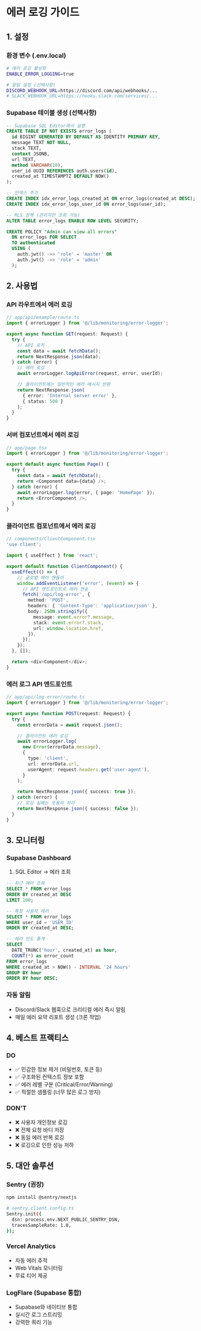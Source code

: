# 에러 로깅 가이드

## 1. 설정

### 환경 변수 (.env.local)
```bash
# 에러 로깅 활성화
ENABLE_ERROR_LOGGING=true

# 알림 설정 (선택사항)
DISCORD_WEBHOOK_URL=https://discord.com/api/webhooks/...
# SLACK_WEBHOOK_URL=https://hooks.slack.com/services/...
```

### Supabase 테이블 생성 (선택사항)
```sql
-- Supabase SQL Editor에서 실행
CREATE TABLE IF NOT EXISTS error_logs (
  id BIGINT GENERATED BY DEFAULT AS IDENTITY PRIMARY KEY,
  message TEXT NOT NULL,
  stack TEXT,
  context JSONB,
  url TEXT,
  method VARCHAR(10),
  user_id UUID REFERENCES auth.users(id),
  created_at TIMESTAMPTZ DEFAULT NOW()
);

-- 인덱스 추가
CREATE INDEX idx_error_logs_created_at ON error_logs(created_at DESC);
CREATE INDEX idx_error_logs_user_id ON error_logs(user_id);

-- RLS 정책 (관리자만 조회 가능)
ALTER TABLE error_logs ENABLE ROW LEVEL SECURITY;

CREATE POLICY "Admin can view all errors"
  ON error_logs FOR SELECT
  TO authenticated
  USING (
    auth.jwt() ->> 'role' = 'master' OR
    auth.jwt() ->> 'role' = 'admin'
  );
```

## 2. 사용법

### API 라우트에서 에러 로깅
```typescript
// app/api/example/route.ts
import { errorLogger } from '@/lib/monitoring/error-logger';

export async function GET(request: Request) {
  try {
    // API 로직
    const data = await fetchData();
    return NextResponse.json(data);
  } catch (error) {
    // 에러 로깅
    await errorLogger.logApiError(request, error, userId);

    // 클라이언트에는 일반적인 에러 메시지 반환
    return NextResponse.json(
      { error: 'Internal server error' },
      { status: 500 }
    );
  }
}
```

### 서버 컴포넌트에서 에러 로깅
```typescript
// app/page.tsx
import { errorLogger } from '@/lib/monitoring/error-logger';

export default async function Page() {
  try {
    const data = await fetchData();
    return <Component data={data} />;
  } catch (error) {
    await errorLogger.log(error, { page: 'HomePage' });
    return <ErrorComponent />;
  }
}
```

### 클라이언트 컴포넌트에서 에러 로깅
```typescript
// components/ClientComponent.tsx
'use client';

import { useEffect } from 'react';

export default function ClientComponent() {
  useEffect(() => {
    // 글로벌 에러 핸들러
    window.addEventListener('error', (event) => {
      // API 엔드포인트로 에러 전송
      fetch('/api/log-error', {
        method: 'POST',
        headers: { 'Content-Type': 'application/json' },
        body: JSON.stringify({
          message: event.error?.message,
          stack: event.error?.stack,
          url: window.location.href,
        }),
      });
    });
  }, []);

  return <div>Component</div>;
}
```

### 에러 로그 API 엔드포인트
```typescript
// app/api/log-error/route.ts
import { errorLogger } from '@/lib/monitoring/error-logger';

export async function POST(request: Request) {
  try {
    const errorData = await request.json();

    // 클라이언트 에러 로깅
    await errorLogger.log(
      new Error(errorData.message),
      {
        type: 'client',
        url: errorData.url,
        userAgent: request.headers.get('user-agent'),
      }
    );

    return NextResponse.json({ success: true });
  } catch (error) {
    // 로깅 실패는 조용히 처리
    return NextResponse.json({ success: false });
  }
}
```

## 3. 모니터링

### Supabase Dashboard
1. SQL Editor → 에러 조회
```sql
-- 최근 에러 조회
SELECT * FROM error_logs
ORDER BY created_at DESC
LIMIT 100;

-- 특정 사용자 에러
SELECT * FROM error_logs
WHERE user_id = 'USER_ID'
ORDER BY created_at DESC;

-- 에러 빈도 통계
SELECT
  DATE_TRUNC('hour', created_at) as hour,
  COUNT(*) as error_count
FROM error_logs
WHERE created_at > NOW() - INTERVAL '24 hours'
GROUP BY hour
ORDER BY hour DESC;
```

### 자동 알림
- Discord/Slack 웹훅으로 크리티컬 에러 즉시 알림
- 매일 에러 요약 리포트 생성 (크론 작업)

## 4. 베스트 프랙티스

### DO
- ✅ 민감한 정보 제거 (비밀번호, 토큰 등)
- ✅ 구조화된 컨텍스트 정보 포함
- ✅ 에러 레벨 구분 (Critical/Error/Warning)
- ✅ 적절한 샘플링 (너무 많은 로그 방지)

### DON'T
- ❌ 사용자 개인정보 로깅
- ❌ 전체 요청 바디 저장
- ❌ 동일 에러 반복 로깅
- ❌ 로깅으로 인한 성능 저하

## 5. 대안 솔루션

### Sentry (권장)
```bash
npm install @sentry/nextjs

# sentry.client.config.ts
Sentry.init({
  dsn: process.env.NEXT_PUBLIC_SENTRY_DSN,
  tracesSampleRate: 1.0,
});
```

### Vercel Analytics
- 자동 에러 추적
- Web Vitals 모니터링
- 무료 티어 제공

### LogFlare (Supabase 통합)
- Supabase와 네이티브 통합
- 실시간 로그 스트리밍
- 강력한 쿼리 기능